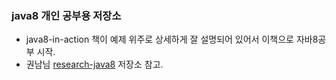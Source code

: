### java8 개인 공부용 저장소
- java8-in-action 책이 예제 위주로 상세하게 잘 설명되어 있어서 이책으로 자바8공부 시작.
- 권남님 [research-java8](https://github.com/kwon37xi/research-java8) 저장소 참고.